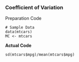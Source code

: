 ### Coefficient of Variation
Preparation Code
```
# Sample Data
data(mtcars)
MC <- mtcars
```
**Actual Code**
```
sd(mtcars$mpg)/mean(mtcars$mpg)
```

